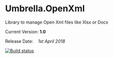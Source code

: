 # Umbrella.OpenXml
Library to manage Open Xml files like Xlsx or Docx

Current Version: <b>1.0</b>

Release Date:    <i>1st April 2018</i>

[![Build status](https://garaproject.visualstudio.com/Umbrella.OpenXml/_apis/build/status/Umbrella.OpenXml-CI)](https://garaproject.visualstudio.com/Umbrella.OpenXml/_build/latest?definitionId=17)
